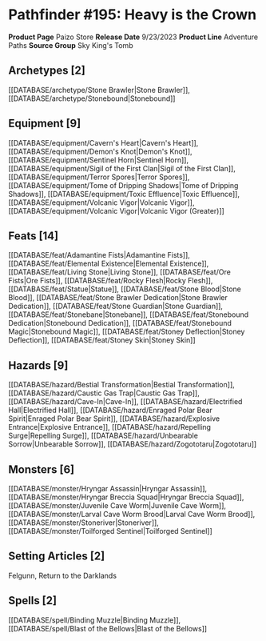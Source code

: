 ﻿---
id: '210'
name: Pathfinder 195. Heavy is the Crown
rarity: Common
rus_type_level: null
source: null
trait: null
type: Source

---
# Pathfinder #195: Heavy is the Crown

**Product Page** Paizo Store
**Release Date** 9/23/2023
**Product Line** Adventure Paths
**Source Group** Sky King's Tomb

## Archetypes [2]

[[DATABASE/archetype/Stone Brawler|Stone Brawler]], [[DATABASE/archetype/Stonebound|Stonebound]]

## Equipment [9]

[[DATABASE/equipment/Cavern's Heart|Cavern's Heart]], [[DATABASE/equipment/Demon's Knot|Demon's Knot]], [[DATABASE/equipment/Sentinel Horn|Sentinel Horn]], [[DATABASE/equipment/Sigil of the First Clan|Sigil of the First Clan]], [[DATABASE/equipment/Terror Spores|Terror Spores]], [[DATABASE/equipment/Tome of Dripping Shadows|Tome of Dripping Shadows]], [[DATABASE/equipment/Toxic Effluence|Toxic Effluence]], [[DATABASE/equipment/Volcanic Vigor|Volcanic Vigor]], [[DATABASE/equipment/Volcanic Vigor|Volcanic Vigor (Greater)]]

## Feats [14]

[[DATABASE/feat/Adamantine Fists|Adamantine Fists]], [[DATABASE/feat/Elemental Existence|Elemental Existence]], [[DATABASE/feat/Living Stone|Living Stone]], [[DATABASE/feat/Ore Fists|Ore Fists]], [[DATABASE/feat/Rocky Flesh|Rocky Flesh]], [[DATABASE/feat/Statue|Statue]], [[DATABASE/feat/Stone Blood|Stone Blood]], [[DATABASE/feat/Stone Brawler Dedication|Stone Brawler Dedication]], [[DATABASE/feat/Stone Guardian|Stone Guardian]], [[DATABASE/feat/Stonebane|Stonebane]], [[DATABASE/feat/Stonebound Dedication|Stonebound Dedication]], [[DATABASE/feat/Stonebound Magic|Stonebound Magic]], [[DATABASE/feat/Stoney Deflection|Stoney Deflection]], [[DATABASE/feat/Stoney Skin|Stoney Skin]]

## Hazards [9]

[[DATABASE/hazard/Bestial Transformation|Bestial Transformation]], [[DATABASE/hazard/Caustic Gas Trap|Caustic Gas Trap]], [[DATABASE/hazard/Cave-In|Cave-In]], [[DATABASE/hazard/Electrified Hall|Electrified Hall]], [[DATABASE/hazard/Enraged Polar Bear Spirit|Enraged Polar Bear Spirit]], [[DATABASE/hazard/Explosive Entrance|Explosive Entrance]], [[DATABASE/hazard/Repelling Surge|Repelling Surge]], [[DATABASE/hazard/Unbearable Sorrow|Unbearable Sorrow]], [[DATABASE/hazard/Zogototaru|Zogototaru]]

## Monsters [6]

[[DATABASE/monster/Hryngar Assassin|Hryngar Assassin]], [[DATABASE/monster/Hryngar Breccia Squad|Hryngar Breccia Squad]], [[DATABASE/monster/Juvenile Cave Worm|Juvenile Cave Worm]], [[DATABASE/monster/Larval Cave Worm Brood|Larval Cave Worm Brood]], [[DATABASE/monster/Stoneriver|Stoneriver]], [[DATABASE/monster/Toilforged Sentinel|Toilforged Sentinel]]

## Setting Articles [2]

Felgunn, Return to the Darklands

## Spells [2]

[[DATABASE/spell/Binding Muzzle|Binding Muzzle]], [[DATABASE/spell/Blast of the Bellows|Blast of the Bellows]]